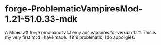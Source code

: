 # forge-ProblematicVampiresMod-1.21-51.0.33-mdk
A Minecraft forge mod about alchemy and vampires for version 1.21.
This is my very first mod I have made. If it's probematic, I do appoligies.
